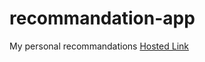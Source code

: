 # recommandation-app
My personal recommandations
[Hosted Link](https://recommandations.netlify.app)
